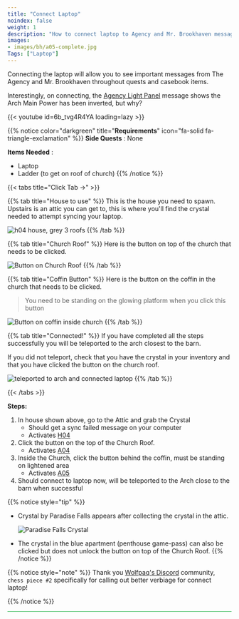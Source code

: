 ```yaml
---
title: "Connect Laptop"
noindex: false
weight: 1
description: "How to connect laptop to Agency and Mr. Brookhaven messages."
images:
- images/bh/a05-complete.jpg
Tags: ["Laptop"]
---
```


Connecting the laptop will allow you to see important messages from The Agency and Mr. Brookhaven throughout quests and casebook items. 

Interestingly, on connecting, the [Agency Light Panel](/casebook/light_panel/#a05) message shows the Arch Main Power has been inverted, but why?

{{< youtube id=6b_tvg4R4YA loading=lazy >}}


{{% notice color="darkgreen" title="**Requirements**" icon="fa-solid fa-triangle-exclamation"  %}}
**Side Quests** : None

**Items Needed** : 
- Laptop
- Ladder (to get on roof of church)
{{% /notice %}}

{{< tabs title="Click Tab ->" >}}

{{% tab title="House to use" %}}
This is the house you need to spawn. 
Upstairs is an attic you can get to, this is where you'll find the crystal needed to attempt syncing your laptop.

![h04 house, grey 3 roofs](/images/bh/h04-house.jpg)
{{% /tab %}}

{{% tab title="Church Roof" %}}
Here is the button on top of the church that needs to be clicked.

![Button on Church Roof](/images/bh/a04-x100.jpg)
{{% /tab %}}

{{% tab title="Coffin Button" %}}
Here is the button on the coffin in the church that needs to be clicked.

> You need to be standing on the glowing platform when you click this button 

![Button on coffin inside church](/images/bh/a05.jpg)
{{% /tab %}}

{{% tab title="Connected!" %}}
If you have completed all the steps successfully you will be teleported to the arch closest to the barn.

If you did not teleport, check that you have the crystal in your inventory and that you have clicked the button on the church roof.

![teleported to arch and connected laptop](/images/bh/a05-complete.jpg)
{{% /tab %}}

{{< /tabs >}}

**Steps:**

1. In house shown above, go to the Attic and grab the Crystal
	- Should get a sync failed message on your computer
	- Activates [H04](../../casebook/light_panel#h04)
1. Click the button on the top of the Church Roof.
	- Activates [A04](../../casebook/light_panel#a04)
1. Inside the Church, click the button behind the coffin, must be standing on lightened area
	- Activates [A05](../../casebook/light_panel#a05)
1. Should connect to laptop now, will be teleported to the Arch close to the barn when successful



{{% notice style="tip" %}}
- Crystal by Paradise Falls appears after collecting the crystal in the attic.
	
	![Paradise Falls Crystal](/images/bh/paradise-falls-crystal-2in.jpg)

- The crystal in the blue apartment (penthouse game-pass) can also be clicked but does not unlock the button on top of the Church Roof.
{{% /notice %}}

{{% notice style="note" %}}
Thank you [Wolfpaq's Discord](https://discord.gg/wolfpaqgames) community, `chess piece #2` specifically for calling out better verbiage for connect laptop!

{{% /notice %}}

<hr style="background-color: #28b44c" size=8>
